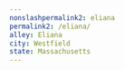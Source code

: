 ```yaml
---
﻿nonslashpermalink2: eliana
permalink2: /eliana/
alley: Eliana
city: Westfield
state: Massachusetts
---
```

